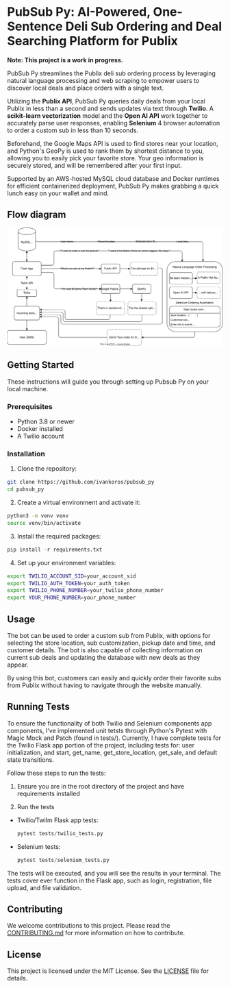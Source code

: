 # PubSub Py: AI-Powered, One-Sentence Deli Sub Ordering and Deal Searching Platform for Publix

**Note: This project is a work in progress.**

PubSub Py streamlines the Publix deli sub ordering process by leveraging natural language processing and web scraping 
to empower users to discover local deals and place orders with a single text.

Utilizing the **Publix API**, PubSub Py queries daily deals from your local Publix in less than a second and sends updates
via text through **Twilio**. A **scikit-learn vectorization** model and the **Open AI API** work together to accurately parse user
responses, enabling **Selenium** 4 browser automation to order a custom sub in less than 10 seconds.

Beforehand, the Google Maps API is used to find stores near your location, and Python's GeoPy is used to rank them by shortest distance to you, allowing
you to easily pick your favorite store. Your geo information is securely stored, and will be remembered after your first input.

Supported by an AWS-hosted MySQL cloud database and Docker runtimes for efficient containerized deployment, 
PubSub Py makes grabbing a quick lunch easy on your wallet and mind.

## Flow diagram
![Flow](pubsubpy_flow.svg)

## Getting Started

These instructions will guide you through setting up Pubsub Py on your local machine.

### Prerequisites

- Python 3.8 or newer
- Docker installed
- A Twilio account

### Installation

1. Clone the repository:
```bash
git clone https://github.com/ivankoros/pubsub_py
cd pubsub_py
```

2. Create a virtual environment and activate it:
```bash
python3 -m venv venv
source venv/bin/activate
```


3. Install the required packages:
```python
pip install -r requirements.txt
```

4. Set up your environment variables:
```bash
export TWILIO_ACCOUNT_SID=your_account_sid
export TWILIO_AUTH_TOKEN=your_auth_token
export TWILIO_PHONE_NUMBER=your_twilio_phone_number
export YOUR_PHONE_NUMBER=your_phone_number
```

## Usage

The bot can be used to order a custom sub from Publix, with options for selecting the store location, sub customization, pickup date and time, and customer details. The bot is also capable of collecting information on current sub deals and updating the database with new deals as they appear.

By using this bot, customers can easily and quickly order their favorite subs from Publix without having to navigate through the website manually.

## Running Tests

To ensure the functionality of both Twilio and Selenium components app components, I've implemented unit tetsts through Python's Pytest with Magic Mock and Patch (found in tests/). Currently, I have complete tests for the Twilio Flask app portion of the project, including tests for: user initialization, and start, get_name, get_store_location, get_sale, and default state transitions.

Follow these steps to run the tests:

1. Ensure you are in the root directory of the project and have requirements installed

2. Run the tests
 - Twilio/Twilm Flask app tests:
 
   ```python
   pytest tests/twilio_tests.py
   
   ```
- Selenium tests:
   ```python
   pytest tests/selenium_tests.py
   ```

The tests will be executed, and you will see the results in your terminal. The tests cover ever function in the Flask app, such as login, registration, file upload, and file validation.


## Contributing

We welcome contributions to this project. Please read the [CONTRIBUTING.md](CONTRIBUTING.md) for more information on how to contribute.

## License

This project is licensed under the MIT License. See the [LICENSE](LICENSE) file for details.

